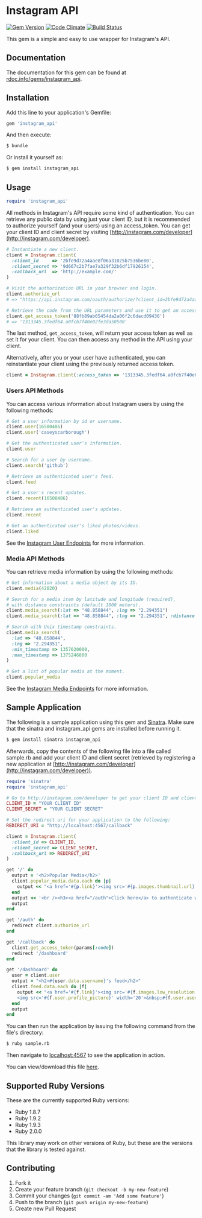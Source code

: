 # Instagram API

[![Gem Version](https://badge.fury.io/rb/instagram_api.png)](http://badge.fury.io/rb/instagram_api) [![Code Climate](https://codeclimate.com/github/caseyscarborough/instagram.png)](https://codeclimate.com/github/caseyscarborough/instagram) [![Build Status](https://travis-ci.org/caseyscarborough/instagram.png?branch=master)](https://travis-ci.org/caseyscarborough/instagram)

This gem is a simple and easy to use wrapper for Instagram's API.

## Documentation

The documentation for this gem can be found at [rdoc.info/gems/instagram_api](http://rdoc.info/gems/instagram_api).

## Installation

Add this line to your application's Gemfile:

```ruby
gem 'instagram_api'
```

And then execute:

```bash
$ bundle
```

Or install it yourself as:

```bash
$ gem install instagram_api
```

## Usage

```ruby
require 'instagram_api'
```

All methods in Instagram's API require some kind of authentication. You can retrieve any public data by using just your client ID, but it is recommended to authorize yourself (and your users) using an access_token. You can get your client ID and client secret by visiting [http://instagram.com/developer](http://instagram.com/developer).

```ruby
# Instantiate a new client.
client = Instagram.client(
  :client_id     => '2bfe9d72a4aae8f06a31025b7536be80',
  :client_secret => '9d667c2b7fae7a329f32b6df17926154',
  :callback_url  => 'http://example.com/'
)

# Visit the authorization URL in your browser and login.
client.authorize_url
# => "https://api.instagram.com/oauth/authorize/?client_id=2bfe9d72a4aae8f06a31025b7536be80&redirect_uri=http://example.com/&response_type=code"

# Retrieve the code from the URL parameters and use it to get an access token.
client.get_access_token('88fb89ab65454da2a06f2c6dacd09436')
# => '1313345.3fedf64.a0fcb7f40e02fe3da50500'
```

The last method, `get_access_token`, will return your access token as well as set it for your client. You can then access any method in the API using your client.

Alternatively, after you or your user have authenticated, you can reinstantiate your client using the previously returned access token.

```ruby
client = Instagram.client(:access_token => '1313345.3fedf64.a0fcb7f40e02fe3da50500')
```

### Users API Methods

You can access various information about Instagram users by using the following methods:

```ruby
# Get a user information by id or username.
client.user(16500486)
client.user('caseyscarborough')

# Get the authenticated user's information.
client.user

# Search for a user by username.
client.search('github')

# Retrieve an authenticated user's feed.
client.feed

# Get a user's recent updates.
client.recent(16500486)

# Retrieve an authenticated user's updates.
client.recent

# Get an authenticated user's liked photos/videos.
client.liked
```

See the [Instagram User Endpoints](http://instagram.com/developer/endpoints/users/) for more information.

### Media API Methods

You can retrieve media information by using the following methods:

```ruby
# Get information about a media object by its ID.
client.media(42020)

# Search for a media item by latitude and longitude (required),
# with distance constraints (default 1000 meters).
client.media_search(:lat => "48.858844", :lng => "2.294351")
client.media_search(:lat => "48.858844", :lng => "2.294351", :distance => 2000)

# Search with Unix timestamp constraints.
client.media_search(
  :lat => "48.858844",
  :lng => "2.294351",
  :min_timestamp => 1357020000,
  :max_timestamp => 1375246800
)

# Get a list of popular media at the moment.
client.popular_media
```

See the [Instagram Media Endpoints](http://instagram.com/developer/endpoints/media/) for more information.

## Sample Application

The following is a sample application using this gem and [Sinatra](http://sinatrarb.com). Make sure that the sinatra and instagram_api gems are installed before running it.

```bash
$ gem install sinatra instagram_api
```

Afterwards, copy the contents of the following file into a file called sample.rb and add your client ID and client secret (retrieved by registering a new application at [http://instagram.com/developer](http://instagram.com/developer)).

```ruby
require 'sinatra'
require 'instagram_api'

# Go to http://instagram.com/developer to get your client ID and client secret.
CLIENT_ID = "YOUR CLIENT ID"
CLIENT_SECRET = "YOUR CLIENT SECRET"

# Set the redirect uri for your application to the following:
REDIRECT_URI = "http://localhost:4567/callback"

client = Instagram.client(
  :client_id => CLIENT_ID,
  :client_secret => CLIENT_SECRET,
  :callback_url => REDIRECT_URI
)

get '/' do
  output = '<h2>Popular Media</h2>'
  client.popular_media.data.each do |p|
    output << "<a href='#{p.link}'><img src='#{p.images.thumbnail.url}'></a>&nbsp;"
  end
  output << '<br /><h3><a href="/auth">Click here</a> to authenticate with Instagram.</h3>'
  output
end

get '/auth' do
  redirect client.authorize_url
end

get '/callback' do
  client.get_access_token(params[:code])
  redirect '/dashboard'
end

get '/dashboard' do
  user = client.user
  output = "<h2>#{user.data.username}'s feed</h2>"
  client.feed.data.each do |f|
    output << "<a href='#{f.link}'><img src='#{f.images.low_resolution.url}'></a><br />
    <img src='#{f.user.profile_picture}' width='20'>&nbsp;#{f.user.username}<br /><br />"
  end
  output
end
```

You can then run the application by issuing the following command from the file's directory:

```bash
$ ruby sample.rb
```

Then navigate to [localhost:4567](http://localhost:4567) to see the application in action.

You can view/download this file [here](https://gist.github.com/caseyscarborough/6331272).

## Supported Ruby Versions

These are the currently supported Ruby versions:

* Ruby 1.8.7
* Ruby 1.9.2
* Ruby 1.9.3
* Ruby 2.0.0

This library may work on other versions of Ruby, but these are the versions that the library is tested against.

## Contributing

1. Fork it
2. Create your feature branch (`git checkout -b my-new-feature`)
3. Commit your changes (`git commit -am 'Add some feature'`)
4. Push to the branch (`git push origin my-new-feature`)
5. Create new Pull Request
